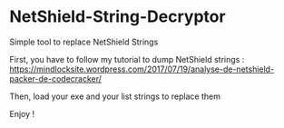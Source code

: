 # NetShield-String-Decryptor
Simple tool to replace NetShield Strings

First, you have to follow my tutorial to dump NetShield strings : https://mindlocksite.wordpress.com/2017/07/19/analyse-de-netshield-packer-de-codecracker/

Then, load your exe and your list strings to replace them

Enjoy ! 

